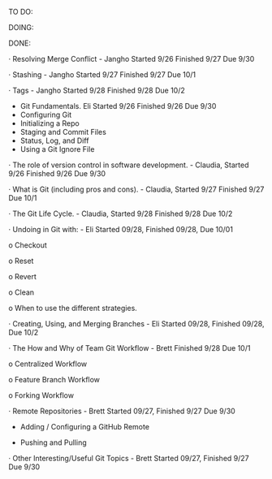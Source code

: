 TO DO:

DOING:

DONE:

· Resolving Merge Conflict - Jangho Started 9/26 Finished 9/27 Due 9/30

· Stashing - Jangho Started 9/27 Finished 9/27 Due 10/1

· Tags - Jangho Started 9/28 Finished 9/28 Due 10/2


* Git Fundamentals. Eli Started 9/26 Finished 9/26 Due 9/30
* Configuring Git
* Initializing a Repo
* Staging and Commit Files
* Status, Log, and Diff
* Using a Git Ignore File

· The role of version control in software development. - Claudia, Started 9/26 Finished 9/26 Due 9/30

· What is Git (including pros and cons). - Claudia, Started 9/27 Finished 9/27 Due 10/1

· The Git Life Cycle. - Claudia, Started 9/28 Finished 9/28 Due 10/2


· Undoing in Git with: - Eli Started 09/28, Finished 09/28, Due 10/01

o Checkout

o Reset

o Revert

o Clean

o When to use the different strategies.

· Creating, Using, and Merging Branches - Eli Started 09/28, Finished 09/28, Due 10/2

· The How and Why of Team Git Workflow  - Brett Finished 9/28 Due 10/1

o Centralized Workflow

o Feature Branch Workflow

o Forking Workflow


· Remote Repositories - Brett Started 09/27, Finished 9/27 Due 9/30

* Adding / Configuring a GitHub Remote

* Pushing and Pulling

· Other Interesting/Useful Git Topics - Brett Started 09/27, Finished 9/27 Due 9/30



